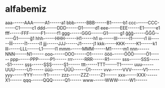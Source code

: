 # alfabemiz
aaa------AAA------A1------a1
bbb------BBB------B1------b1
ccc------CCC------C1------c1
ddd------DDD------D1------d1
eee------EEE------E1------e1
fff------FFF------F1------f1
ggg------GGG------G1------g1
ğğğ------ĞĞĞ------Ğ1------ğ1
hhh------HHH------H1------h1
ııı------III------I1------ı1
iii------İİİ------İ1------i1
jjj------JJJ------J1------j1
kkk------KKK------K1------k1
lll------LLL------L1------l1
mmm------MMM------M1------m1
nnn------NNN------N1------
ooo------OOO------O1------
ööö------ÖÖÖ------Ö1------
ppp------PPP------P1------
rrr------RRR------R1------
sss------SSS------S1------
şşş------ŞŞŞ------Ş1------
ttt------TTT------T1------
uuu------UUU------U1------
üüü------ÜÜÜ------Ü1------
vvv------VVV------V1------
yyy------YYY------Y1------
zzz------ZZZ------Z1------
xxx------XXX------X1------
qqq------QQQ------Q1------
www------WWW------W1------
